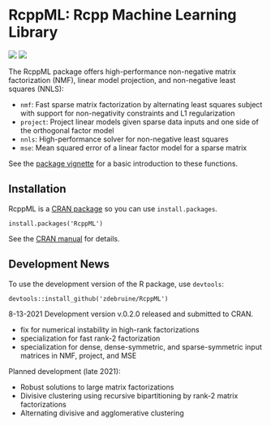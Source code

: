 # RcppML: Rcpp Machine Learning Library

[![](https://cranlogs.r-pkg.org/badges/grand-total/RcppML)](https://cran.r-project.org/package=RcppML)
[![](https://www.r-pkg.org/badges/version-last-release/RcppML)](https://cran.r-project.org/package=RcppML)

The RcppML package offers high-performance non-negative matrix factorization (NMF), linear model projection, and non-negative least squares (NNLS):
* `nmf`: Fast sparse matrix factorization by alternating least squares subject with support for non-negativity constraints and L1 regularization
* `project`: Project linear models given sparse data inputs and one side of the orthogonal factor model
* `nnls`: High-performance solver for non-negative least squares
* `mse`: Mean squared error of a linear factor model for a sparse matrix

See the [package vignette](https://cran.r-project.org/web/packages/RcppML/vignettes/RcppML.html) for a basic introduction to these functions.

## Installation

RcppML is a [CRAN package](https://cran.r-project.org/web/packages/RcppML/index.html) so you can use `install.packages`.

```
install.packages('RcppML')
```

See the [CRAN manual](https://cran.r-project.org/web/packages/RcppML/RcppML.pdf) for details.

## Development News

To use the development version of the R package, use `devtools`:

```
devtools::install_github('zdebruine/RcppML')
```

8-13-2021 Development version v.0.2.0 released and submitted to CRAN.
 - fix for numerical instability in high-rank factorizations
 - specialization for fast rank-2 factorization
 - specialization for dense, dense-symmetric, and sparse-symmetric input matrices in NMF, project, and MSE

Planned development (late 2021):
* Robust solutions to large matrix factorizations
* Divisive clustering using recursive bipartitioning by rank-2 matrix factorizations
* Alternating divisive and agglomerative clustering
